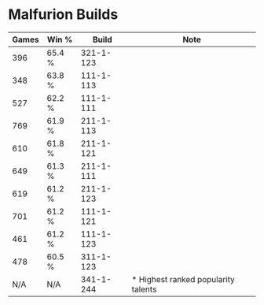 # Malfurion Builds

Games  | Win %  | Build     | Note
-----  | -----  | -----     | ----
396    | 65.4 % | 321-1-123 | 
348    | 63.8 % | 111-1-113 | 
527    | 62.2 % | 111-1-111 | 
769    | 61.9 % | 211-1-113 | 
610    | 61.8 % | 211-1-121 | 
649    | 61.3 % | 211-1-111 | 
619    | 61.2 % | 211-1-123 | 
701    | 61.2 % | 111-1-121 | 
461    | 61.2 % | 111-1-123 | 
478    | 60.5 % | 311-1-123 | 
N/A    | N/A    | 341-1-244 | * Highest ranked popularity talents
